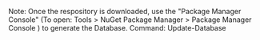 Note: Once the respository is downloaded, use the "Package Manager Console" (To open: Tools > NuGet Package Manager > Package Manager Console ) to generate the Database. 
Command: Update-Database

